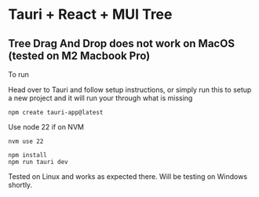 # Tauri + React + MUI Tree

## Tree Drag And Drop does not work on MacOS (tested on M2 Macbook Pro) 

To run 

Head over to Tauri and follow setup instructions, or simply run this to setup a new project and it will run your through what is missing

```
npm create tauri-app@latest 
```

Use node 22 if on NVM
```
nvm use 22
```

```
npm install
npm run tauri dev
```

Tested on Linux and works as expected there. Will be testing on Windows shortly. 
